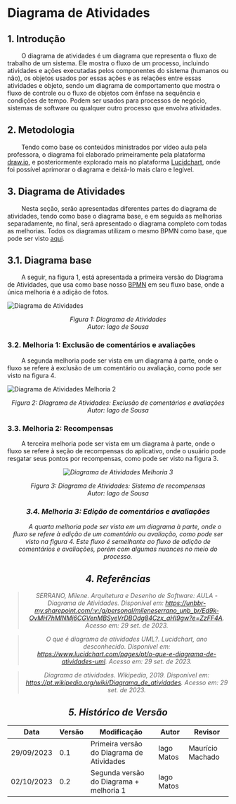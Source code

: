 # Diagrama de Atividades

## 1. Introdução

&emsp;&emsp; O diagrama de atividades é um diagrama que representa o fluxo de trabalho de um sistema. Ele mostra o fluxo de um processo, incluindo atividades e ações executadas pelos componentes do sistema (humanos ou não), os objetos usados por essas ações e as relações entre essas atividades e objeto, sendo um diagrama de comportamento que mostra o fluxo de controle ou o fluxo de objetos com ênfase na sequência e condições de tempo. Podem ser usados para processos de negócio, sistemas de software ou qualquer outro processo que envolva atividades.

## 2. Metodologia

&emsp;&emsp; Tendo como base os conteúdos ministrados por vídeo aula pela professora, o diagrama foi elaborado primeiramente pela plataforma [draw.io](https://app.diagrams.net/), e posteriormente explorado mais no plataforma [Lucidchart](https://www.lucidchart.com/), onde foi possível aprimorar o diagrama e deixá-lo mais claro e legível.

## 3. Diagrama de Atividades

&emsp;&emsp; Nesta seção, serão apresentadas diferentes partes do diagrama de atividades, tendo como base o diagrama base, e em seguida as melhorias separadamente, no final, será apresentado o diagrama completo com todas as melhorias. Todos os diagramas utilizam o mesmo BPMN como base, que pode ser visto [aqui](./Base/BPMN.md).

## 3.1. Diagrama base

&emsp;&emsp; A seguir, na figura 1, está apresentada a primeira versão do Diagrama de Atividades, que usa como base nosso [BPMN](./Base/BPMN.md) em seu fluxo base, onde a única melhoria é a adição de fotos.

![Diagrama de Atividades](../Assets/Diagrama_de_atividades.svg)

<em><center>Figura 1: Diagrama de Atividades<br>
Autor: Iago de Sousa</center></em>

### 3.2. Melhoria 1: Exclusão de comentários e avaliações

&emsp;&emsp; A segunda melhoria pode ser vista em um diagrama à parte, onde o fluxo se refere à exclusão de um comentário ou avaliação, como pode ser visto na figura 4.

![Diagrama de Atividades Melhoria 2](../Assets/Diagrama_de_atividades_melhorias2.svg)

<em><center>Figura 2: Diagrama de Atividades: Exclusão de comentários e avaliações<br>
Autor: Iago de Sousa</center></em>

### 3.3. Melhoria 2: Recompensas

&emsp;&emsp; A terceira melhoria pode ser vista em um diagrama à parte, onde o fluxo se refere à seção de recompensas do aplicativo, onde o usuário pode resgatar seus pontos por recompensas, como pode ser visto na figura 3.

<em><center>

![Diagrama de Atividades Melhoria 3](../Assets/Diagrama_de_atividades_melhorias3.svg)

<em><center>Figura 3: Diagrama de Atividades: Sistema de recompensas<br>
Autor: Iago de Sousa</center></em>

### 3.4. Melhoria 3: Edição de comentários e avaliações

&emsp;&emsp; A quarta melhoria pode ser vista em um diagrama à parte, onde o fluxo se refere à edição de um comentário ou avaliação, como pode ser visto na figura 4. Este fluxo é semelhante ao fluxo de adição de comentários e avaliações, porém com algumas nuances no meio do processo.




## 4. Referências

> SERRANO, Milene. Arquitetura e Desenho de Software: AULA - Diagrama de Atividades. Disponível em: <https://unbbr-my.sharepoint.com/:v:/g/personal/mileneserrano_unb_br/Ed9k-OvMH7hMlNMj6CGVenMBSyeVrDBOdg84Czx_aHI9gw?e=ZzFF4A>. Acesso em: 29 set. de 2023.

> O que é diagrama de atividades UML?. Lucidchart, ano desconhecido. Disponível em: <https://www.lucidchart.com/pages/pt/o-que-e-diagrama-de-atividades-uml>. Acesso em: 29 set. de 2023.

> Diagrama de atividades. Wikipedia, 2019. Disponível em: <https://pt.wikipedia.org/wiki/Diagrama_de_atividades>. Acesso em: 29 set. de 2023.

## 5. Histórico de Versão

| Data       | Versão | Modificação                               | Autor      | Revisor          |
|------------|--------|-------------------------------------------|------------|------------------|
| 29/09/2023 | 0.1    | Primeira versão do Diagrama de Atividades | Iago Matos | Maurício Machado |
| 02/10/2023 | 0.2    | Segunda versão do Diagrama + melhoria 1   | Iago Matos |                  |

